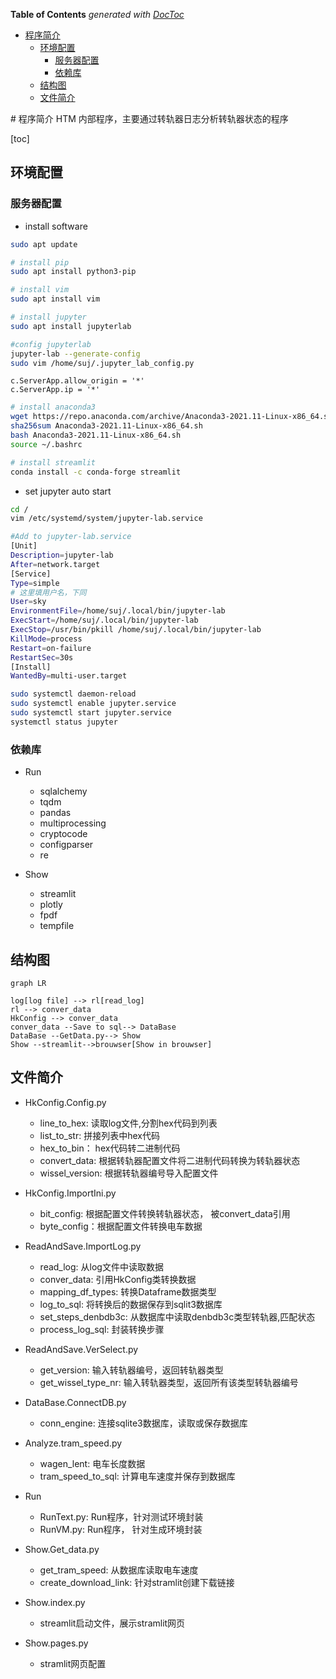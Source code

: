 <!-- START doctoc generated TOC please keep comment here to allow auto update -->
<!-- DON'T EDIT THIS SECTION, INSTEAD RE-RUN doctoc TO UPDATE -->
**Table of Contents**  *generated with [DocToc](https://github.com/thlorenz/doctoc)*

- [程序简介](#%E7%A8%8B%E5%BA%8F%E7%AE%80%E4%BB%8B)
  - [环境配置](#%E7%8E%AF%E5%A2%83%E9%85%8D%E7%BD%AE)
    - [服务器配置](#%E6%9C%8D%E5%8A%A1%E5%99%A8%E9%85%8D%E7%BD%AE)
    - [依赖库](#%E4%BE%9D%E8%B5%96%E5%BA%93)
  - [结构图](#%E7%BB%93%E6%9E%84%E5%9B%BE)
  - [文件简介](#%E6%96%87%E4%BB%B6%E7%AE%80%E4%BB%8B)

<!-- END doctoc generated TOC please keep comment here to allow auto update -->

﻿# 程序简介
HTM 内部程序，主要通过转轨器日志分析转轨器状态的程序

[toc]
## 环境配置
### 服务器配置
- install software
```bash
sudo apt update

# install pip
sudo apt install python3-pip

# install vim
sudo apt install vim

# install jupyter
sudo apt install jupyterlab

#config jupyterlab
jupyter-lab --generate-config
sudo vim /home/suj/.jupyter_lab_config.py
```
```python3
c.ServerApp.allow_origin = '*'
c.ServerApp.ip = '*'
```

```bash
# install anaconda3
wget https://repo.anaconda.com/archive/Anaconda3-2021.11-Linux-x86_64.sh
sha256sum Anaconda3-2021.11-Linux-x86_64.sh
bash Anaconda3-2021.11-Linux-x86_64.sh
source ~/.bashrc

# install streamlit
conda install -c conda-forge streamlit
```
- set jupyter auto start
```bash
cd /
vim /etc/systemd/system/jupyter-lab.service 
```
```bash
#Add to jupyter-lab.service
[Unit]
Description=jupyter-lab
After=network.target
[Service]
Type=simple
# 这里填用户名，下同
User=sky
EnvironmentFile=/home/suj/.local/bin/jupyter-lab
ExecStart=/home/suj/.local/bin/jupyter-lab
ExecStop=/usr/bin/pkill /home/suj/.local/bin/jupyter-lab
KillMode=process
Restart=on-failure
RestartSec=30s
[Install]
WantedBy=multi-user.target

```
```bash
sudo systemctl daemon-reload
sudo systemctl enable jupyter.service
sudo systemctl start jupyter.service
systemctl status jupyter
```

### 依赖库
- Run
  - sqlalchemy
  - tqdm
  - pandas
  - multiprocessing
  - cryptocode
  - configparser
  - re

- Show
  - streamlit
  - plotly
  - fpdf
  - tempfile

## 结构图
  ```mermaid
  graph LR

  log[log file] --> rl[read_log]
  rl --> conver_data
  HkConfig --> conver_data
  conver_data --Save to sql--> DataBase
  DataBase --GetData.py--> Show
  Show --streamlit-->brouwser[Show in brouwser]
  
  ```

## 文件简介

- HkConfig.Config.py
  - line_to_hex: 读取log文件,分割hex代码到列表
  - list_to_str: 拼接列表中hex代码
  - hex_to_bin： hex代码转二进制代码
  - convert_data: 根据转轨器配置文件将二进制代码转换为转轨器状态
  - wissel_version: 根据转轨器编号导入配置文件


- HkConfig.ImportIni.py
  - bit_config: 根据配置文件转换转轨器状态， 被convert_data引用
  - byte_config：根据配置文件转换电车数据
  

- ReadAndSave.ImportLog.py
  - read_log: 从log文件中读取数据
  - conver_data: 引用HkConfig类转换数据
  - mapping_df_types: 转换Dataframe数据类型
  - log_to_sql: 将转换后的数据保存到sqlit3数据库
  - set_steps_denbdb3c: 从数据库中读取denbdb3c类型转轨器,匹配状态
  - process_log_sql: 封装转换步骤

- ReadAndSave.VerSelect.py
  - get_version: 输入转轨器编号，返回转轨器类型
  - get_wissel_type_nr: 输入转轨器类型，返回所有该类型转轨器编号
  
- DataBase.ConnectDB.py
  - conn_engine: 连接sqlite3数据库，读取或保存数据库

- Analyze.tram_speed.py
  - wagen_lent: 电车长度数据
  - tram_speed_to_sql: 计算电车速度并保存到数据库

- Run
  - RunText.py: Run程序，针对测试环境封装
  - RunVM.py: Run程序， 针对生成环境封装
  
- Show.Get_data.py
  - get_tram_speed: 从数据库读取电车速度
  - create_download_link: 针对stramlit创建下载链接

- Show.index.py
  - streamlit启动文件，展示stramlit网页

- Show.pages.py
  - stramlit网页配置